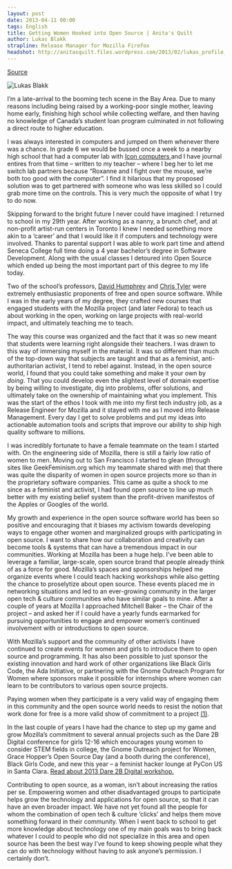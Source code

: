 ```yaml
---
layout: post
date: 2013-04-11 00:00
tags: English
title: Getting Women Hooked into Open Source | Anita's Quilt
author: Lukas Blakk
strapline: Release Manager for Mozilla Firefox
headshot: http://anitasquilt.files.wordpress.com/2013/02/lukas_profile_180.jpg
---
```


[Source](http://anitasquilt.org/2013/04/11/getting-women-hooked-into-open-source/ "Permalink to Getting Women Hooked into Open Source | Anita's Quilt")

![Lukas Blakk][2]


I’m a late-arrival to the booming tech scene in the Bay Area. Due to many reasons including being raised by a working-poor single mother, leaving home early, finishing high school while collecting welfare, and then having no knowledge of Canada’s student loan program culminated in not following a direct route to higher education.

I was always interested in computers and jumped on them whenever there was a chance. In grade 6 we would be bussed once a week to a nearby high school that had a computer lab with [Icon computers ][3] and I have journal entires from that time – written to my teacher – where I beg her to let me switch lab partners because “Roxanne and I fight over the mouse, we’re both too good with the computer”. I find it hilarious that my proposed solution was to get partnered with someone who was less skilled so I could grab more time on the controls. This is very much the opposite of what I try to do now.

Skipping forward to the bright future I never could have imagined: I returned to school in my 29th year. After working as a nanny, a brunch chef, and at non-profit artist-run centers in Toronto I knew I needed something more akin to a ‘career’ and that I would like it if computers and technology were involved. Thanks to parental support I was able to work part time and attend Seneca College full time doing a 4 year bachelor’s degree in Software Development. Along with the usual classes I detoured into Open Source which ended up being the most important part of this degree to my life today.

Two of the school’s professors, [David Humphrey][4] and [Chris Tyler][5] were extremely enthusiastic proponents of free and open source software. While I was in the early years of my degree, they crafted new courses that engaged students with the Mozilla project (and later Fedora) to teach us about working in the open, working on large projects with real-world impact, and ultimately teaching me to teach.

The way this course was organized and the fact that it was so new meant that students were learning right alongside their teachers. I was drawn to this way of immersing myself in the material. It was so different than much of the top-down way that subjects are taught and that as a feminist, anti-authoritarian activist, I tend to rebel against. Instead, in the open source world, I found that you could take something and make it your own by *doing*. That you could develop even the slightest level of domain expertise by being willing to investigate, dig into problems, offer solutions, and ultimately take on the ownership of maintaining what you implement. This was the start of the ethos I took with me into my first tech industry job, as a Release Engineer for Mozilla and it stayed with me as I moved into Release Management. Every day I get to solve problems and put my ideas into actionable automation tools and scripts that improve our ability to ship high quality software to millions.

I was incredibly fortunate to have a female teammate on the team I started with. On the engineering side of Mozilla, there is still a fairly low ratio of women to men. Moving out to San Francisco I started to glean (through sites like GeekFeminism.org which my teammate shared with me) that there was quite the disparity of women in open source projects more so than in the proprietary software companies. This came as quite a shock to me since as a feminist and activist, I had found open source to line up much better with my existing belief system than the profit-driven manifestos of the Apples or Googles of the world.

My growth and experience in the open source software world has been so positive and encouraging that it biases my activism towards developing ways to engage other women and marginalized groups with participating in open source. I want to share how our collaboration and creativity can become tools &amp; systems that can have a tremendous impact in our communities. Working at Mozilla has been a huge help. I’ve been able to leverage a familiar, large-scale, open source brand that people already think of as a force for good. Mozilla’s spaces and sponsorships helped me organize events where I could teach hacking workshops while also getting the chance to proselytize about open source. These events placed me in networking situations and led to an ever-growing community in the larger open tech &amp; culture communities who have similar goals to mine. After a couple of years at Mozilla I approached Mitchell Baker – the Chair of the project – and asked her if I could have a yearly funds earmarked for pursuing opportunities to engage and empower women’s continued involvement with or introductions to open source.

With Mozilla’s support and the community of other activists I have continued to create events for women and girls to introduce them to open source and programming. It has also been possible to just sponsor the existing innovation and hard work of other organizations like Black Girls Code, the Ada Initiative, or partnering with the Gnome Outreach Program for Women where sponsors make it possible for internships where women can learn to be contributors to various open source projects.

Paying women when they participate is a very valid way of engaging them in this community and the open source world needs to resist the notion that work done for free is a more valid show of commitment to a project [(1)][6].

In the last couple of years I have had the chance to step up my game and grow Mozilla’s commitment to several annual projects such as the Dare 2B Digital conference for girls 12-16 which encourages young women to consider STEM fields in college, the Gnome Outreach project for Women, Grace Hopper’s Open Source Day (and a booth during the conference), Black Girls Code, and new this year – a feminist hacker lounge at PyCon US in Santa Clara. [Read about 2013 Dare 2B Digital workshop.][7]

Contributing to open source, as a woman, isn’t about increasing the ratios per se. Empowering women and other disadvantaged groups to participate helps grow the technology and applications for open source, so that it can have an even broader impact. We have not yet found all the people for whom the combination of open tech &amp; culture ‘clicks’ and helps them move something forward in their community. When I went back to school to get more knowledge about technology one of my main goals was to bring back whatever I could to people who did not specialize in this area and open source has been the best way I’ve found to keep showing people what they can do with technology without having to ask anyone’s permission. I certainly don’t.


   [1]: http://lukasblakk.com/ (Lukas Blakk)
   [2]: http://anitasquilt.files.wordpress.com/2013/02/lukas_profile_180.jpg?w=418
   [3]: http://en.wikipedia.org/wiki/Unisys_ICON (Icon computers)
   [4]: http://vocamus.net/dave/ (David Humphrey)
   [5]: http://chris.tylers.info/ (Chris Tyler)
   [6]: http://geekfeminism.org/2009/08/19/want-more-women-in-open-source-try-paying-them/ (Want More Women in Open Source - try paying them)
   [7]: http://lukasblakk.com/creating-a-mozilla-workshop-for-beginner-hacking-of-mobile-html5-games/ (Beginning HTML 5 WOrkshop)
